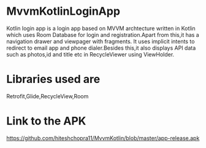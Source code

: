 # MvvmKotlinLoginApp

Kotlin login app is a login app based on MVVM archtecture written in Kotlin which uses Room Database for login and registration.Apart from this,it has a navigation drawer and viewpager with fragments.
It uses implicit intents to redirect to email app and phone dialer.Besides this,it also displays API data such as photos,id and title etc in RecycleViewer using ViewHolder.

# Libraries used are
Retrofit,Glide,RecycleView,Room


# Link to the APK
https://github.com/hiteshchopra11/MvvmKotlin/blob/master/app-release.apk
